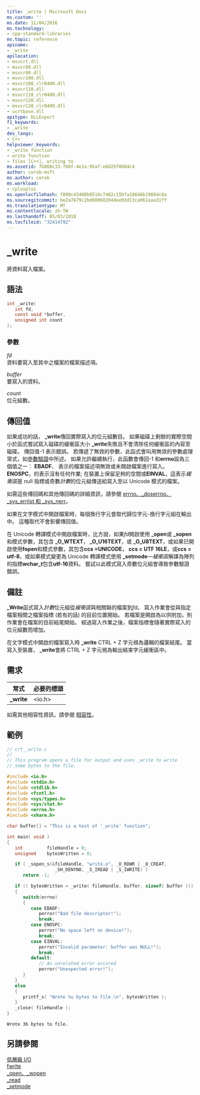 ```yaml
---
title: _write | Microsoft Docs
ms.custom: ''
ms.date: 11/04/2016
ms.technology:
- cpp-standard-libraries
ms.topic: reference
apiname:
- _write
apilocation:
- msvcrt.dll
- msvcr80.dll
- msvcr90.dll
- msvcr100.dll
- msvcr100_clr0400.dll
- msvcr110.dll
- msvcr110_clr0400.dll
- msvcr120.dll
- msvcr120_clr0400.dll
- ucrtbase.dll
apitype: DLLExport
f1_keywords:
- _write
dev_langs:
- C++
helpviewer_keywords:
- _write function
- write function
- files [C++], writing to
ms.assetid: 7b868c33-766f-4e1a-95a7-e8d25f0604c4
author: corob-msft
ms.author: corob
ms.workload:
- cplusplus
ms.openlocfilehash: f800c42480b6518c7482c15bfa18646b1988dc8a
ms.sourcegitcommit: be2a7679c2bd80968204dee03d13ca961eaa31ff
ms.translationtype: MT
ms.contentlocale: zh-TW
ms.lasthandoff: 05/03/2018
ms.locfileid: "32414792"
---
```

# <a name="write"></a>_write

將資料寫入檔案。

## <a name="syntax"></a>語法

```C
int _write(
   int fd,
   const void *buffer,
   unsigned int count
);
```

### <a name="parameters"></a>參數

*fd*<br/>
資料要寫入至其中之檔案的檔案描述項。

*buffer*<br/>
要寫入的資料。

*count*<br/>
位元組數。

## <a name="return-value"></a>傳回值

如果成功的話， **_write**傳回實際寫入的位元組數目。 如果磁碟上剩餘的實際空間小於函式嘗試寫入磁碟的緩衝區大小 **_write**失敗且不會清除任何緩衝區的內容至磁碟。 傳回值-1 表示錯誤。 若傳遞了無效的參數，此函式會叫用無效的參數處理常式，如[參數驗證](../../c-runtime-library/parameter-validation.md)中所述。 如果允許繼續執行，此函數會傳回-1 和**errno**設為三個值之一： **EBADF**、 表示的檔案描述項無效或未開啟檔案進行寫入。**ENOSPC**，的表示沒有任何作業; 在裝置上保留足夠的空間或**EINVAL**，這表示*緩衝區*是 null 指標或奇數*計數*的位元組傳送給寫入至以 Unicode 模式的檔案。

如需這些傳回碼和其他傳回碼的詳細資訊，請參閱 [errno、_doserrno、_sys_errlist 和 _sys_nerr](../../c-runtime-library/errno-doserrno-sys-errlist-and-sys-nerr.md)。

如果在文字模式中開啟檔案時，每個換行字元會取代歸位字元-換行字元組在輸出中。 這種取代不會影響傳回值。

在 Unicode 轉譯模式中開啟檔案時，比方說，如果*fd*開啟使用 **_open**或 **_sopen**和模式參數，其包含 **_O_WTEXT**， **_O_U16TEXT**，或 **_O_U8TEXT**，或如果已開啟使用**fopen**和模式參數，其包含**ccs =UNICODE**， **ccs = UTF 16LE**，或**ccs = utf-8**，或如果模式變更為 Unicode 轉譯模式使用 **_setmode**—*緩衝區*解譯為陣列的指標**wchar_t**包含**utf-16**資料。 嘗試以此模式寫入奇數位元組會導致參數驗證錯誤。

## <a name="remarks"></a>備註

**_Write**函式寫入*計數*位元組從*緩衝區*與相關聯的檔案到*fd*。 寫入作業會從與指定檔案相關之檔案指標 (若有的話) 的目前位置開始。 若檔案是開啟為以供附加，則作業會在檔案的目前結尾開始。 經過寫入作業之後，檔案指標會隨著實際寫入的位元組數而增加。

在文字模式中開啟的檔案寫入時 **_write** CTRL + Z 字元視為邏輯的檔案結尾。 當寫入至裝置， **_write**會將 CTRL + Z 字元視為輸出結束字元緩衝區中。

## <a name="requirements"></a>需求

|常式|必要的標頭|
|-------------|---------------------|
|**_write**|\<io.h>|

如需其他相容性資訊，請參閱 [相容性](../../c-runtime-library/compatibility.md)。

## <a name="example"></a>範例

```C
// crt__write.c
//
// This program opens a file for output and uses _write to write
// some bytes to the file.

#include <io.h>
#include <stdio.h>
#include <stdlib.h>
#include <fcntl.h>
#include <sys/types.h>
#include <sys/stat.h>
#include <errno.h>
#include <share.h>

char buffer[] = "This is a test of '_write' function";

int main( void )
{
   int         fileHandle = 0;
   unsigned    bytesWritten = 0;

   if ( _sopen_s(&fileHandle, "write.o", _O_RDWR | _O_CREAT,
                  _SH_DENYNO, _S_IREAD | _S_IWRITE) )
      return -1;

   if (( bytesWritten = _write( fileHandle, buffer, sizeof( buffer ))) == -1 )
   {
      switch(errno)
      {
         case EBADF:
            perror("Bad file descriptor!");
            break;
         case ENOSPC:
            perror("No space left on device!");
            break;
         case EINVAL:
            perror("Invalid parameter: buffer was NULL!");
            break;
         default:
            // An unrelated error occured
            perror("Unexpected error!");
      }
   }
   else
   {
      printf_s( "Wrote %u bytes to file.\n", bytesWritten );
   }
   _close( fileHandle );
}
```

```Output
Wrote 36 bytes to file.
```

## <a name="see-also"></a>另請參閱

[低層級 I/O](../../c-runtime-library/low-level-i-o.md)<br/>
[fwrite](fwrite.md)<br/>
[_open、_wopen](open-wopen.md)<br/>
[_read](read.md)<br/>
[_setmode](setmode.md)<br/>
